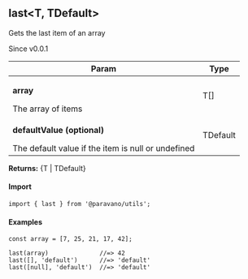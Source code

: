 <h2>last&lt;T, TDefault&gt;</h2>
<p>Gets the last item of an array</p>
<p>Since v0.0.1</p>
<table>
      <thead>
      <tr>
        <th>Param</th>
        <th>Type</th></tr>
      </thead>
      <tbody><tr><td><p><b>array</b></p>The array of items</td><td>T[]</td></tr><tr><td><p><b>defaultValue <span>(optional)</span></b></p>The default value if the item is null or undefined</td><td>TDefault</td></tr></tbody>
    </table><p><b>Returns:</b> {T | TDefault}</p>
<h4>Import</h4>

```
import { last } from '@paravano/utils';
```

  <h4>Examples</h4>




```
const array = [7, 25, 21, 17, 42];

last(array)              //=> 42
last([], 'default')      //=> 'default'
last([null], 'default')  //=> 'default'
```

